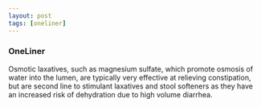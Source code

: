 ```yaml
---
layout: post
tags: [oneliner]
---
```



### OneLiner

Osmotic laxatives, such as magnesium sulfate, which promote osmosis of water into the lumen, are typically very effective at relieving constipation, but are second line to stimulant laxatives and stool softeners as they have an increased risk of dehydration due to high volume diarrhea.
